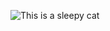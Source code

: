 ![This is a sleepy cat](https://i0.wp.com/welovecatsandkittens.com/wp-content/uploads/2013/09/fallling-asleep-at-keyboard-cat.jpg)
